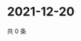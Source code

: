 # 2021-12-20

共 0 条

<!-- BEGIN WEIBO -->
<!-- 最后更新时间 Mon Dec 20 2021 23:15:59 GMT+0800 (China Standard Time) -->

<!-- END WEIBO -->

